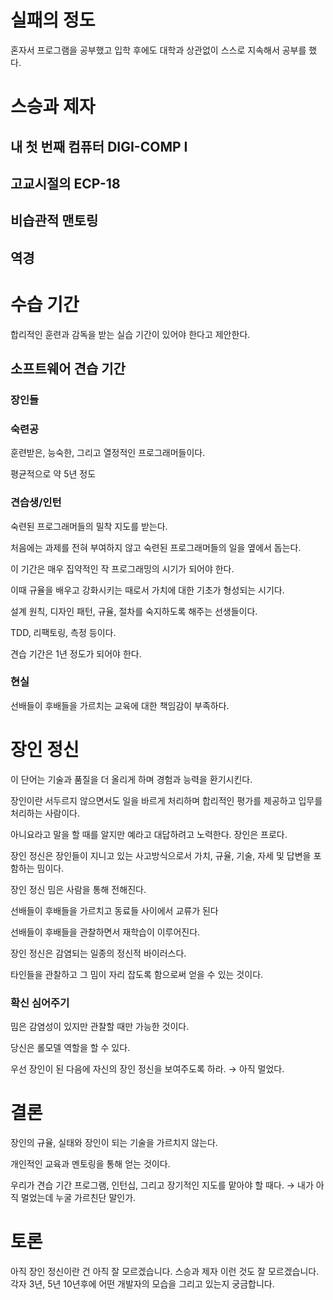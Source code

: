 # 실패의 정도

혼자서 프로그램을 공부했고 입학 후에도 대학과 상관없이 스스로 지속해서 공부를 했다.

# 스승과 제자

## 내 첫 번째 컴퓨터 DIGI-COMP I

## 고교시절의 ECP-18

## 비습관적 맨토링

## 역경

# 수습 기간

합리적인 훈련과 감독을 받는 실습 기간이 있어야 한다고 제안한다.

## 소프트웨어 견습 기간

### 장인들

### 숙련공

훈련받은, 능숙한, 그리고 열정적인 프로그래머들이다.

평균적으로 약 5년 정도

### 견습생/인턴

숙련된 프로그래머들의 밀착 지도를 받는다.

처음에는 과제를 전혀 부여하지 않고 숙련된 프로그래머들의 일을 옆에서 돕는다.

이 기간은 매우 집약적인 작 프로그래밍의 시기가 되어야 한다.

이때 규율을 배우고 강화시키는 때로서 가치에 대한 기초가 형성되는 시기다.

설계 원칙, 디자인 패턴, 규율, 절차를 숙지하도록 해주는 선생들이다.

TDD, 리팩토링, 측정 등이다.

견습 기간은 1년 정도가 되어야 한다.

### 현실

선배들이 후배들을 가르치는 교육에 대한 책임감이 부족하다.

# 장인 정신

이 단어는 기술과 품질을 더 올리게 하며 경험과 능력을 환기시킨다.

장인이란 서두르지 않으면서도 일을 바르게 처리하며 합리적인 평가를 제공하고 입무를 처리하는 사람이다.

아니요라고 말을 할 때를 알지만 예라고 대답하려고 노력한다. 장인은 프로다.

장인 정신은 장인들이 지니고 있는 사고방식으로서 가치, 규율, 기술, 자세 및 답변을 포함하는 밈이다.

장인 정신 밈은 사람을 통해 전해진다.

선배들이 후배들을 가르치고 동료들 사이에서 교류가 된다

선배들이 후배들을 관찰하면서 재학습이 이루어진다.

장인 정신은 감염되는 일종의 정신적 바이러스다.

타인들을 관찰하고 그 밈이 자리 잡도록 함으로써 얻을 수 있는 것이다.

### 확신 심어주기

밈은 감염성이 있지만 관찰할 때만 가능한 것이다.

당신은 롤모델 역할을 할 수 있다.

우선 장인이 된 다음에 자신의 장인 정신을 보여주도록 하라. → 아직 멀었다.

# 결론

장인의 규율, 실태와 장인이 되는 기술을 가르치지 않는다.

개인적인 교육과 멘토링을 통해 얻는 것이다.

우리가 견습 기간 프로그램, 인턴십, 그리고 장기적인 지도를 맡아야 할 때다. → 내가 아직 멀었는데 누굴 가르친단 말인가.

# 토론

아직 장인 정신이란 건 아직 잘 모르겠습니다. 스승과 제자 이런 것도 잘 모르겠습니다.
각자 3년, 5년 10년후에 어떤 개발자의 모습을 그리고 있는지 궁금합니다.